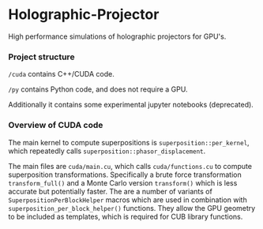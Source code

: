# Holographic-Projector

High performance simulations of holographic projectors for GPU's.

### Project structure

`/cuda` contains C++/CUDA code.

`/py` contains Python code, and does not require a GPU.

Additionally it contains some experimental jupyter notebooks (deprecated).


### Overview of CUDA code

The main kernel to compute superpositions is `superposition::per_kernel`, 
which repeatedly calls `superposition::phasor_displacement`.

The main files are `cuda/main.cu`, which calls `cuda/functions.cu` to compute superposition transformations.
Specifically a brute force transformation `transform_full()` and a Monte Carlo version `transform()` which is less accurate but potentially faster.
The are a number of variants of `SuperpositionPerBlockHelper` macros which are used in combination with `superposition_per_block_helper()` functions.
They allow the GPU geometry to be included as templates, which is required for CUB library functions.



